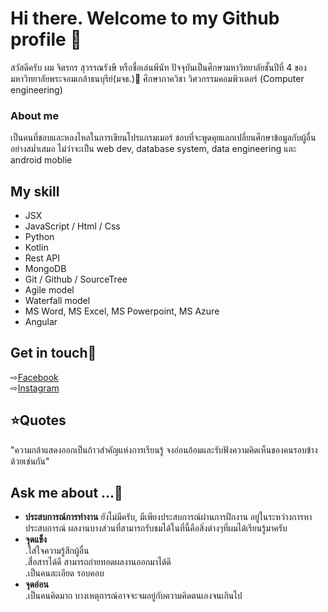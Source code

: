 # Hi there. Welcome to my Github profile 👋

สวัสดีครับ ผม จิตรกร สุวรรณรังษี หรือชื่อเล่นพีนัท 
ปัจจุบันเป็นศึกษามหาวิทยาลัยชั้นปีที่ 4 ของ มหาวิทยาลัยพระจอมเกล้าธนบุรีย์(มจธ.)🏫 ศึกษาภาควิชา วิศวกรรมคอมพิวเตอร์ (Computer engineering)
### About me
เป็นคนที่ชอบและหลงไหลในการเขียนโปรแกรมเมอร์ ชอบที่จะพูดคุยแลกเปลี่ยนศึกษาข้อมูลกับผู้อื่นอย่างสม่ำเสมอ ไม่ว่าจะเป็น  web dev, database system, data engineering และ android moblie


## My skill
- JSX
- JavaScript / Html / Css
- Python
- Kotlin
- Rest API
- MongoDB
- Git / Github / SourceTree
- Agile model
- Waterfall model
- MS Word, MS Excel, MS Powerpoint, MS Azure
- Angular


## Get in touch💖
⇨[Facebook](https://www.facebook.com/penut.jitakorn)<br>
⇨[Instagram](https://www.instagram.com/peanut_jtk/)<br>

## ⭐Quotes
"ความกล้าแสดงออกเป็นก้าวสำคัญแห่งการเรียนรู้ จงอ่อนอ้อมและรับฟังความคิดเห็นของคนรอบข้างด้วยเช่นกัน"

## Ask me about ...💬
- **ประสบการณ์การทำงาน** ยังไม่มีครับ, มีเพียงประสบการณ์ผ่านการฝึกงาน อยู่ในระหว่างการหาประสบการณ์ ผลงานบางส่วนที่สามารถรับชมได้ในที่นี้คือสิ่งต่างๆที่ผมได้เรียนรู้มาครับ
- **จุดแข็ง**  
  .ใส่ใจความรู้สึกผู้อื่น  
  .สื่อสารได้ดี สามารถถ่ายทอดผลงานออกมาได้ดี  
  .เป็นคนละเอียด รอบคอบ
- **จุดอ่อน**  
  .เป็นคนคิดมาก บางเหตุการณ์อาจจะจมอยู่กับความคิดตนเองจนเกินไป



<!--
**PeanutJTK/PeanutJTK** is a ✨ _special_ ✨ repository because its `README.md` (this file) appears on your GitHub profile.

Here are some ideas to get you started:

- 🔭 I’m currently working on ...
- 🌱 I’m currently learning ...
- 👯 I’m looking to collaborate on ...
- 🤔 I’m looking for help with ...
- 💬 Ask me about ...
- 📫 How to reach me: ...
- 😄 Pronouns: ...
- ⚡ Fun fact: ...
-->
